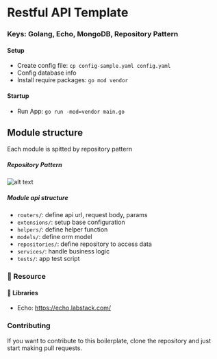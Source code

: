 # Restful API Template
### Keys: Golang, Echo, MongoDB, Repository Pattern

#### Setup
* Create config file: `cp config-sample.yaml config.yaml`
* Config database info
* Install require packages: `go mod vendor`

#### Startup
* Run App: `go run -mod=vendor main.go`

## Module structure
Each module is spitted by repository pattern
##### Repository Pattern
![alt text](https://imgur.com/VWxivOX.png "Repository Pattern")


##### Module api structure
* `routers/`: define api url, request body, params
* `extensions/`: setup base configuration
* `helpers/`: define helper function
* `models/`: define orm model  
* `repositories/`: define repository to access data
* `services/`: handle business logic
* `tests/`: app test script

### 📙 Resource

#### 📙 Libraries
- Echo: https://echo.labstack.com/

### Contributing
If you want to contribute to this boilerplate, clone the repository and just start making pull requests.
